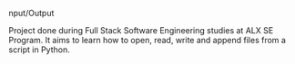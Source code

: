 nput/Output


Project done during Full Stack Software Engineering studies at ALX SE Program. It aims to learn how to open, read, write and append files from a script in Python.
